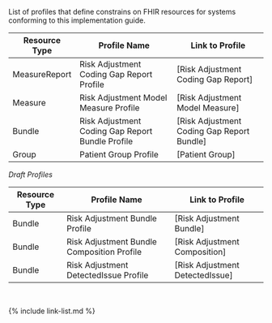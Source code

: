 
List of profiles that define constrains on FHIR resources for systems conforming to this implementation guide.

|Resource Type|Profile Name|Link to Profile|
|---|---|---|
|MeasureReport|Risk Adjustment Coding Gap Report Profile|[Risk Adjustment Coding Gap Report]|
|Measure|Risk Adjustment Model Measure Profile|[Risk Adjustment Model Measure]|
|Bundle|Risk Adjustment Coding Gap Report Bundle Profile|[Risk Adjustment Coding Gap Report Bundle]|
|Group|Patient Group Profile|[Patient Group]|

*Draft Profiles*

|Resource Type|Profile Name|Link to Profile|
|---|---|---|
|Bundle|Risk Adjustment Bundle Profile|[Risk Adjustment Bundle]|
|Bundle|Risk Adjustment Bundle Composition Profile|[Risk Adjustment Composition]|
|Bundle|Risk Adjustment DetectedIssue Profile|[Risk Adjustment DetectedIssue]|


<br />

{% include link-list.md %}
